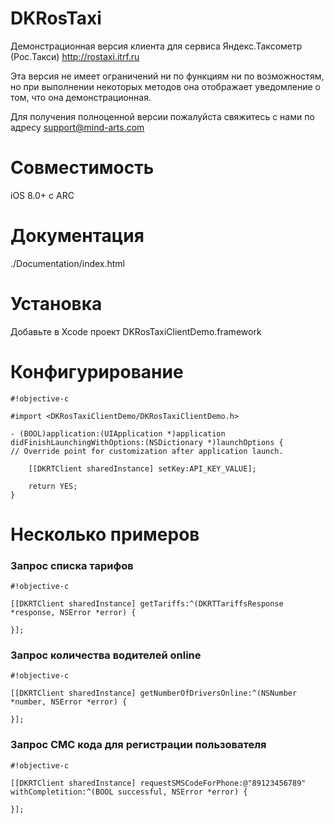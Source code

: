 # DKRosTaxi #

Демонстрационная версия клиента для сервиса Яндекс.Таксометр (Рос.Такси) http://rostaxi.itrf.ru

Эта версия не имеет ограничений ни по функциям ни по возможностям, но при выполнении некоторых методов она отображает уведомление о том, что она демонстрационная.

Для получения полноценной версии пожалуйста свяжитесь с нами по адресу [support@mind-arts.com](mailto:support@mind-arts.com)

# Совместимость #

iOS 8.0+ с ARC

# Документация #

./Documentation/index.html

# Установка #

Добавьте в Xcode проект DKRosTaxiClientDemo.framework

# Конфигурирование #

```
#!objective-c

#import <DKRosTaxiClientDemo/DKRosTaxiClientDemo.h>

- (BOOL)application:(UIApplication *)application didFinishLaunchingWithOptions:(NSDictionary *)launchOptions {
// Override point for customization after application launch.

    [[DKRTClient sharedInstance] setKey:API_KEY_VALUE];

    return YES;
}
```

# Несколько примеров #

### Запрос списка тарифов ###

```
#!objective-c

[[DKRTClient sharedInstance] getTariffs:^(DKRTTariffsResponse *response, NSError *error) {

}];
```

### Запрос количества водителей online ###

```
#!objective-c

[[DKRTClient sharedInstance] getNumberOfDriversOnline:^(NSNumber *number, NSError *error) {

}];
```

### Запрос СМС кода для регистрации пользователя ###

```
#!objective-c

[[DKRTClient sharedInstance] requestSMSCodeForPhone:@"89123456789" withCompletition:^(BOOL successful, NSError *error) {

}];
```
